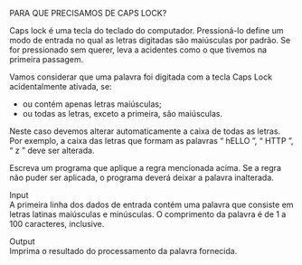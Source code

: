 PARA QUE PRECISAMOS DE CAPS LOCK?

Caps lock é uma tecla do teclado do computador. Pressioná-lo define um modo de entrada no qual as letras digitadas são maiúsculas por padrão. Se for pressionado sem querer, leva a acidentes como o que tivemos na primeira passagem.

Vamos considerar que uma palavra foi digitada com a tecla Caps Lock acidentalmente ativada, se:

- ou contém apenas letras maiúsculas;
- ou todas as letras, exceto a primeira, são maiúsculas.
  
Neste caso devemos alterar automaticamente a caixa de todas as letras. Por exemplo, a caixa das letras que formam as palavras “ hELLO ”, “ HTTP ”, “ z ” deve ser alterada.

Escreva um programa que aplique a regra mencionada acima. Se a regra não puder ser aplicada, o programa deverá deixar a palavra inalterada.

Input  
A primeira linha dos dados de entrada contém uma palavra que consiste em letras latinas maiúsculas e minúsculas. O comprimento da palavra é de 1 a 100 caracteres, inclusive.

Output  
Imprima o resultado do processamento da palavra fornecida.
